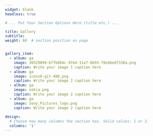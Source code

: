 ```yaml
---
widget: blank
headless: true

# ... Put Your Section Options Here (title etc.) ...

title: Gallery
subtitle:
weight: 60  # section position on page


gallery_item:
  - album: ga
    image: 30329899-bffb884c-97e4-11e7-8b93-f8e4bed7338a.png
    caption: Write your image 1 caption here
  - album: ga
    image: icons8-git-480.png
    caption: Write your image 2 caption here
  - album: ga
    image: nokia.png
    caption: Write your image 2 caption here
  - album: ga
    image: Sony_Pictures_logo.png
    caption: Write your image 2 caption here
    
design:
  # Choose how many columns the section has. Valid values: 1 or 2.
  columns: '1'
---
```

